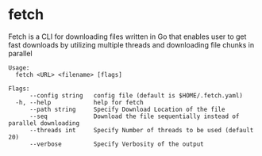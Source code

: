 # fetch
Fetch is a CLI for downloading files written in Go that enables user to get fast downloads by
utilizing multiple threads and downloading file chunks in parallel

```
Usage:
  fetch <URL> <filename> [flags]

Flags:
      --config string   config file (default is $HOME/.fetch.yaml)
  -h, --help            help for fetch
      --path string     Specify Download Location of the file
      --seq             Download the file sequentially instead of parallel downloading
      --threads int     Specify Number of threads to be used (default 20)
      --verbose         Specify Verbosity of the output
```
